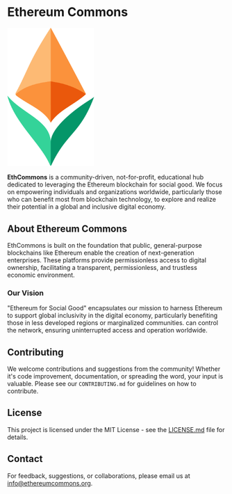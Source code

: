 # Ethereum Commons

<img src="/static/media/logo.png" alt="Ethereum Commons Logo" width="200"/>

**EthCommons** is a community-driven, not-for-profit, educational hub dedicated to leveraging the Ethereum blockchain for social good. We focus on empowering individuals and organizations worldwide, particularly those who can benefit most from blockchain technology, to explore and realize their potential in a global and inclusive digital economy.

## About Ethereum Commons

EthCommons is built on the foundation that public, general-purpose blockchains like Ethereum enable the creation of next-generation enterprises. These platforms provide permissionless access to digital ownership, facilitating a transparent, permissionless, and trustless economic environment.

### Our Vision

"Ethereum for Social Good" encapsulates our mission to harness Ethereum to support global inclusivity in the digital economy, particularly benefiting those in less developed regions or marginalized communities.
can control the network, ensuring uninterrupted access and operation worldwide.

## Contributing

We welcome contributions and suggestions from the community! Whether it's code improvement, documentation, or spreading the word, your input is valuable. Please see our `CONTRIBUTING.md` for guidelines on how to contribute.

## License

This project is licensed under the MIT License - see the [LICENSE.md](LICENSE) file for details.

## Contact

For feedback, suggestions, or collaborations, please email us at [info@ethereumcommons.org](mailto:info@ethereumcommons.org).
